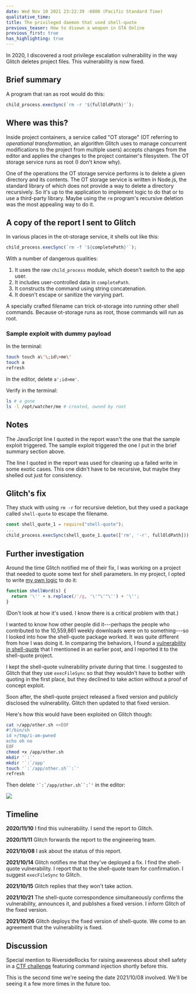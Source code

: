 ```yaml
---
date: Wed Nov 10 2021 23:22:39 -0800 (Pacific Standard Time)
qualitative_time: 
title: The privileged daemon that used shell-quote
previous_teaser: How to disown a weapon in GTA Online
previous_first: true
has_highlighting: true
---
```

In 2020, I discovered a root privilege escalation vulnerability in the way Glitch deletes project files.
This vulnerability is now fixed.

## Brief summary

A program that ran as root would do this:

```js
child_process.execSync(`rm -r '${fullOldPath}'`);
```

## Where was this?

Inside project containers, a service called "OT storage" (OT referring to _operational transformation_, an algorithm Glitch uses to manage concurrent modifications to the project from multiple users) accepts changes from the editor and applies the changes to the project container's filesystem.
The OT storage service runs as root (I don't know why).

One of the operations the OT storage service performs is to delete a given directory and its contents.
The OT storage service is written in Node.js, the standard library of which does not provide a way to delete a directory recursively.
So it's up to the application to implement logic to do that or to use a third-party library.
Maybe using the `rm` program's recursive deletion was the most appealing way to do it.

## A copy of the report I sent to Glitch

In various places in the ot-storage service, it shells out like this:

```js
child_process.execSync(`rm -f '${completePath}'`);
```

With a number of dangerous qualities:

1. It uses the raw `child_process` module, which doesn't switch to the app user.
2. It includes user-controlled data in `completePath`.
3. It constructs the command using string concatenation.
4. It doesn't escape or sanitize the varying part.

A specially crafted filename can trick ot-storage into running other shell commands.
Because ot-storage runs as root, those commands will run as root.

### Sample exploit with dummy payload

In the terminal:

```sh
touch touch a\'\;id\>me\'
touch a
refresh
```

In the editor, delete `a';id>me'`.

Verify in the terminal:

```sh
ls # a gone
ls -l /opt/watcher/me # created, owned by root
```

## Notes

The JavaScript line I quoted in the report wasn't the one that the sample exploit triggered.
The sample exploit triggered the one I put in the brief summary section above.

The line I quoted in the report was used for cleaning up a failed write in some exotic cases.
This one didn't have to be recursive, but maybe they shelled out just for consistency.

## Glitch's fix

They stuck with using `rm -r` for recursive deletion, but they used a package called `shell-quote` to escape the filename.

```js
const shell_quote_1 = require("shell-quote");
...
child_process.execSync(shell_quote_1.quote(['rm', '-r', fullOldPath]));
```

## Further investigation

Around the time Glitch notified me of their fix, I was working on a project that needed to quote some text for shell parameters.
In my project, I opted to write [my own logic](https://github.com/wh0/snail-cli/blob/v2.9.0/src/index.js#L331-L333) to do it:

```js
function shellWord(s) {
  return '\'' + s.replace(/'/g, '\'"\'"\'') + '\'';
}
```

(Don't look at how it's used.
I know there is a critical problem with that.)

I wanted to know how other people did it---perhaps the people who contributed to the 10,559,861 weekly downloads were on to something---so I looked into how the shell-quote package worked.
It was quite different from how I was doing it.
In comparing the behaviors, I found a [vulnerability in shell-quote](/2021/10/28/shell-quote-rce-exploiting.html) that I mentioned in an earlier post, and I reported it to the shell-quote project.

I kept the shell-quote vulnerability private during that time.
I suggested to Glitch that they use `execFileSync` so that they wouldn't have to bother with quoting in the first place, but they declined to take action without a proof of concept exploit.

Soon after, the shell-quote project released a fixed version and publicly disclosed the vulnerability.
Glitch then updated to that fixed version.

Here's how this would have been exploited on Glitch though:

```sh
cat >/app/other.sh <<EOF
#!/bin/sh
id >/tmp/i-am-pwned
echo oh no
EOF
chmod +x /app/other.sh
mkdir '`:`'
mkdir '`:`/app'
touch '`:`/app/other.sh``:`'
refresh
```
Then delete ``` '`:`/app/other.sh``:`' ``` in the editor:

![](/assets/2021/glitch-ot-rm-tree.png)

## Timeline

**2020/11/10**
I find this vulnerability.
I send the report to Glitch.

**2020/11/11**
Glitch forwards the report to the engineering team.

**2021/10/08**
I ask about the status of this report.

**2021/10/14**
Glitch notifies me that they've deployed a fix.
I find the shell-quote vulnerability.
I report that to the shell-quote team for confirmation.
I suggest `execFileSync` to Glitch.

**2021/10/15**
Glitch replies that they won't take action.

**2021/10/21**
The shell-quote correspondence simultaneously confirms the vulnerability, announces it, and publishes a fixed version.
I inform Glitch of the fixed version.

**2021/10/26**
Glitch deploys the fixed version of shell-quote.
We come to an agreement that the vulnerability is fixed.

## Discussion

Special mention to RiversideRocks for raising awareness about shell safety in a [CTF challenge]( https://support.glitch.com/t/can-you-read-the-secret-file/30396) featuring command injection shortly before this.

This is the second time we're seeing the date 2021/10/08 involved.
We'll be seeing it a few more times in the future too.
